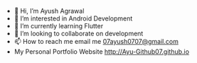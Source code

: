 - 👋 Hi, I’m Ayush Agrawal
- 👀 I’m interested in Android Development
- 🌱 I’m currently learning Flutter
- 💞️ I’m looking to collaborate on development
- 📫 How to reach me email me 07ayush0707@gmail.com
- My Personal Portfolio Website http://Ayu-Github07.github.io


<!---
Ayu-Github07/Ayu-Github07 is a ✨ special ✨ repository because its `README.md` (this file) appears on your GitHub profile.
You can click the Preview link to take a look at your changes.
--->
